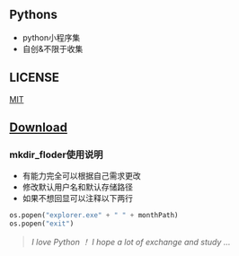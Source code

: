 ## Pythons  

- python小程序集
- 自创&不限于收集

## LICENSE  

[MIT](https://mit-license.org/)  


## **[Download](https://github.com/aihuanxiangdexiaohuzi/Pythons/archive/master.zip)**    


### mkdir_floder使用说明  

- 有能力完全可以根据自己需求更改
- 修改默认用户名和默认存储路径
- 如果不想回显可以注释以下两行
```python
os.popen("explorer.exe" + " " + monthPath)
os.popen("exit") 
```


> *I love Python ！ I hope a lot  of  exchange and study ...*






